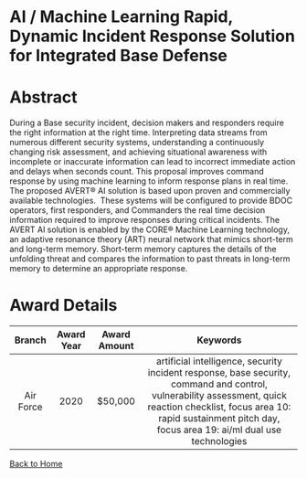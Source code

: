 
AI / Machine Learning Rapid, Dynamic Incident Response Solution for Integrated Base Defense
===========================================================================================

# Abstract


During a Base security incident, decision makers and responders require the right information at the right time. Interpreting data streams from numerous different security systems, understanding a continuously changing risk assessment, and achieving situational awareness with incomplete or inaccurate information can lead to incorrect immediate action and delays when seconds count. This proposal improves command response by using machine learning to inform response plans in real time. The proposed AVERT® AI solution is based upon proven and commercially available technologies.  These systems will be configured to provide BDOC operators, first responders, and Commanders the real time decision information required to improve responses during critical incidents. The AVERT AI solution is enabled by the CORE® Machine Learning technology, an adaptive resonance theory (ART) neural network that mimics short-term and long-term memory. Short-term memory captures the details of the unfolding threat and compares the information to past threats in long-term memory to determine an appropriate response.      

# Award Details

|Branch|Award Year|Award Amount|Keywords|
| :---: | :---: | :---: | :---: |
|Air Force|2020|$50,000|artificial intelligence, security incident response, base security, command and control, vulnerability assessment, quick reaction checklist, focus area 10: rapid sustainment pitch day, focus area 19: ai/ml dual use technologies|
  
  


[Back to Home](https://github.com/chrischow/dod_sbir_awards/DJ/#1712)